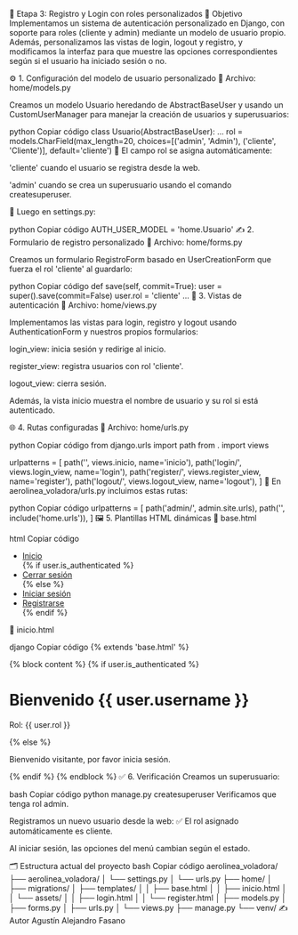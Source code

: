 👤 Etapa 3: Registro y Login con roles personalizados
🧱 Objetivo
Implementamos un sistema de autenticación personalizado en Django, con soporte para roles (cliente y admin) mediante un modelo de usuario propio.
Además, personalizamos las vistas de login, logout y registro, y modificamos la interfaz para que muestre las opciones correspondientes según si el usuario ha iniciado sesión o no.

⚙️ 1. Configuración del modelo de usuario personalizado
📄 Archivo: home/models.py

Creamos un modelo Usuario heredando de AbstractBaseUser y usando un CustomUserManager para manejar la creación de usuarios y superusuarios:

python
Copiar código
class Usuario(AbstractBaseUser):
    ...
    rol = models.CharField(max_length=20, choices=[('admin', 'Admin'), ('cliente', 'Cliente')], default='cliente')
🔑 El campo rol se asigna automáticamente:

'cliente' cuando el usuario se registra desde la web.

'admin' cuando se crea un superusuario usando el comando createsuperuser.

🧠 Luego en settings.py:

python
Copiar código
AUTH_USER_MODEL = 'home.Usuario'
✍️ 2. Formulario de registro personalizado
📄 Archivo: home/forms.py

Creamos un formulario RegistroForm basado en UserCreationForm que fuerza el rol 'cliente' al guardarlo:

python
Copiar código
def save(self, commit=True):
    user = super().save(commit=False)
    user.rol = 'cliente'
    ...
🔐 3. Vistas de autenticación
📄 Archivo: home/views.py

Implementamos las vistas para login, registro y logout usando AuthenticationForm y nuestros propios formularios:

login_view: inicia sesión y redirige al inicio.

register_view: registra usuarios con rol 'cliente'.

logout_view: cierra sesión.

Además, la vista inicio muestra el nombre de usuario y su rol si está autenticado.

🌐 4. Rutas configuradas
📄 Archivo: home/urls.py

python
Copiar código
from django.urls import path
from . import views

urlpatterns = [
    path('', views.inicio, name='inicio'),
    path('login/', views.login_view, name='login'),
    path('register/', views.register_view, name='register'),
    path('logout/', views.logout_view, name='logout'),
]
📄 En aerolinea_voladora/urls.py incluimos estas rutas:

python
Copiar código
urlpatterns = [
    path('admin/', admin.site.urls),
    path('', include('home.urls')),
]
🖼️ 5. Plantillas HTML dinámicas
📄 base.html

html
Copiar código
<nav>
  <ul>
    <li><a href="{% url 'inicio' %}">Inicio</a></li>
    {% if user.is_authenticated %}
        <li><a href="{% url 'logout' %}">Cerrar sesión</a></li>
    {% else %}
        <li><a href="{% url 'login' %}">Iniciar sesión</a></li>
        <li><a href="{% url 'register' %}">Registrarse</a></li>
    {% endif %}
  </ul>
</nav>
📄 inicio.html

django
Copiar código
{% extends 'base.html' %}

{% block content %}
  {% if user.is_authenticated %}
    <h1>Bienvenido {{ user.username }}</h1>
    <p>Rol: {{ user.rol }}</p>
  {% else %}
    <p>Bienvenido visitante, por favor inicia sesión.</p>
  {% endif %}
{% endblock %}
✅ 6. Verificación
Creamos un superusuario:

bash
Copiar código
python manage.py createsuperuser
Verificamos que tenga rol admin.

Registramos un nuevo usuario desde la web:
✅ El rol asignado automáticamente es cliente.

Al iniciar sesión, las opciones del menú cambian según el estado.

🗂️ Estructura actual del proyecto
bash
Copiar código
aerolinea_voladora/
├── aerolinea_voladora/
│   └── settings.py
│   └── urls.py
├── home/
│   ├── migrations/
│   ├── templates/
│   │   ├── base.html
│   │   ├── inicio.html
│   │   └── assets/
│   │       ├── login.html
│   │       └── register.html
│   ├── models.py
│   ├── forms.py
│   ├── urls.py
│   └── views.py
├── manage.py
└── venv/
✍️ Autor
Agustín Alejandro Fasano